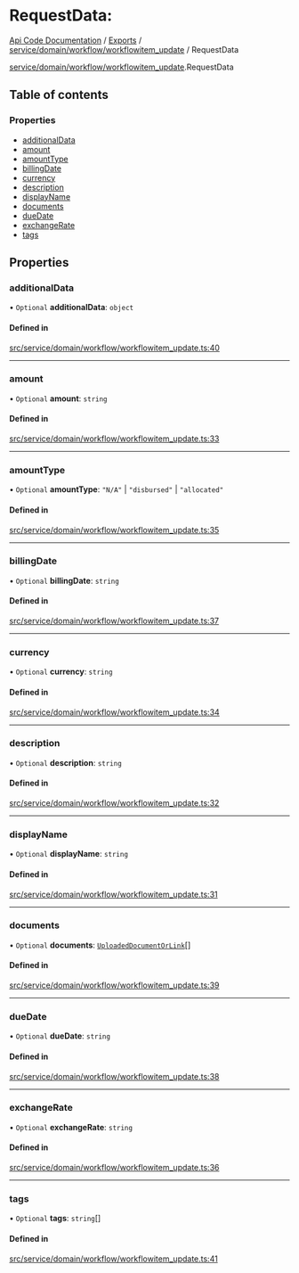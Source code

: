 # RequestData: 
 
[Api Code Documentation](../README.md) / [Exports](../modules.md) / [service/domain/workflow/workflowitem\_update](../modules/service_domain_workflow_workflowitem_update.md) / RequestData

[service/domain/workflow/workflowitem\_update](../modules/service_domain_workflow_workflowitem_update.md).RequestData

## Table of contents

### Properties

- [additionalData](service_domain_workflow_workflowitem_update.RequestData.md#additionaldata)
- [amount](service_domain_workflow_workflowitem_update.RequestData.md#amount)
- [amountType](service_domain_workflow_workflowitem_update.RequestData.md#amounttype)
- [billingDate](service_domain_workflow_workflowitem_update.RequestData.md#billingdate)
- [currency](service_domain_workflow_workflowitem_update.RequestData.md#currency)
- [description](service_domain_workflow_workflowitem_update.RequestData.md#description)
- [displayName](service_domain_workflow_workflowitem_update.RequestData.md#displayname)
- [documents](service_domain_workflow_workflowitem_update.RequestData.md#documents)
- [dueDate](service_domain_workflow_workflowitem_update.RequestData.md#duedate)
- [exchangeRate](service_domain_workflow_workflowitem_update.RequestData.md#exchangerate)
- [tags](service_domain_workflow_workflowitem_update.RequestData.md#tags)

## Properties

### additionalData

• `Optional` **additionalData**: `object`

#### Defined in

[src/service/domain/workflow/workflowitem_update.ts:40](https://github.com/openkfw/TruBudget/blob/1602d8b/api/src/service/domain/workflow/workflowitem_update.ts#L40)

___

### amount

• `Optional` **amount**: `string`

#### Defined in

[src/service/domain/workflow/workflowitem_update.ts:33](https://github.com/openkfw/TruBudget/blob/1602d8b/api/src/service/domain/workflow/workflowitem_update.ts#L33)

___

### amountType

• `Optional` **amountType**: ``"N/A"`` \| ``"disbursed"`` \| ``"allocated"``

#### Defined in

[src/service/domain/workflow/workflowitem_update.ts:35](https://github.com/openkfw/TruBudget/blob/1602d8b/api/src/service/domain/workflow/workflowitem_update.ts#L35)

___

### billingDate

• `Optional` **billingDate**: `string`

#### Defined in

[src/service/domain/workflow/workflowitem_update.ts:37](https://github.com/openkfw/TruBudget/blob/1602d8b/api/src/service/domain/workflow/workflowitem_update.ts#L37)

___

### currency

• `Optional` **currency**: `string`

#### Defined in

[src/service/domain/workflow/workflowitem_update.ts:34](https://github.com/openkfw/TruBudget/blob/1602d8b/api/src/service/domain/workflow/workflowitem_update.ts#L34)

___

### description

• `Optional` **description**: `string`

#### Defined in

[src/service/domain/workflow/workflowitem_update.ts:32](https://github.com/openkfw/TruBudget/blob/1602d8b/api/src/service/domain/workflow/workflowitem_update.ts#L32)

___

### displayName

• `Optional` **displayName**: `string`

#### Defined in

[src/service/domain/workflow/workflowitem_update.ts:31](https://github.com/openkfw/TruBudget/blob/1602d8b/api/src/service/domain/workflow/workflowitem_update.ts#L31)

___

### documents

• `Optional` **documents**: [`UploadedDocumentOrLink`](../modules/service_domain_document_document.md#uploadeddocumentorlink)[]

#### Defined in

[src/service/domain/workflow/workflowitem_update.ts:39](https://github.com/openkfw/TruBudget/blob/1602d8b/api/src/service/domain/workflow/workflowitem_update.ts#L39)

___

### dueDate

• `Optional` **dueDate**: `string`

#### Defined in

[src/service/domain/workflow/workflowitem_update.ts:38](https://github.com/openkfw/TruBudget/blob/1602d8b/api/src/service/domain/workflow/workflowitem_update.ts#L38)

___

### exchangeRate

• `Optional` **exchangeRate**: `string`

#### Defined in

[src/service/domain/workflow/workflowitem_update.ts:36](https://github.com/openkfw/TruBudget/blob/1602d8b/api/src/service/domain/workflow/workflowitem_update.ts#L36)

___

### tags

• `Optional` **tags**: `string`[]

#### Defined in

[src/service/domain/workflow/workflowitem_update.ts:41](https://github.com/openkfw/TruBudget/blob/1602d8b/api/src/service/domain/workflow/workflowitem_update.ts#L41)
